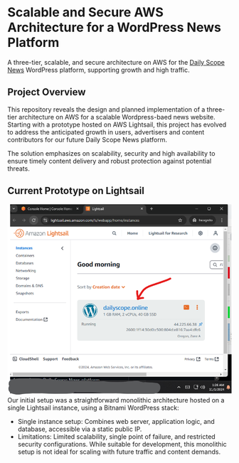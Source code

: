 # Scalable and Secure AWS Architecture for a WordPress News Platform
A three-tier, scalable, and secure architecture on AWS for the [Daily Scope News](https://dailyscope.online) WordPress platform, supporting growth and high traffic.

## Project Overview
This repository reveals the design and planned implementation of a three-tier architecture on AWS for a scalable Wordpress-baed news website. Starting with a prototype hosted on AWS Lightsail, this project has evolved to address the anticipated growth in users, advertisers and content contributors for our future Daily Scope News platform.

The solution emphasizes on scalability, security and high availability to ensure timely content delivery and robust protection against potential threats.

## Current Prototype on Lightsail
![Alt Text](https://github.com/evans-kithinji/news-site-scalable-architecture/blob/main/monolythicStructureEC2Lightsail.png?raw=true)
Our initial setup was a straightforward monolithic architecture hosted on a single Lightsail instance, using a Bitnami WordPress stack:
- Single instance setup: Combines web server, application logic, and database, accessible via a static public IP.
- Limitations: Limited scalability, single point of failure, and restricted security configurations.
While suitable for development, this monolithic setup is not ideal for scaling with future traffic and content demands.
